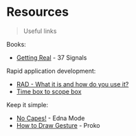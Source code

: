 # Resources

> Useful links

Books:

- [Getting Real](https://basecamp.com/books/getting-real) - 37 Signals

Rapid application development:

- [RAD - What it is and how do you use it?](https://airbrake.io/blog/sdlc/rapid-application-development)
- [Time box to scope box](https://tobeagile.com/2016/06/15/time-box-to-scope-box/)

Keep it simple:

- [No Capes!](https://www.youtube.com/watch?v=M68ndaZSKa8) - Edna Mode
- [How to Draw Gesture](https://www.youtube.com/watch?v=74HR59yFZ7Y) - Proko

